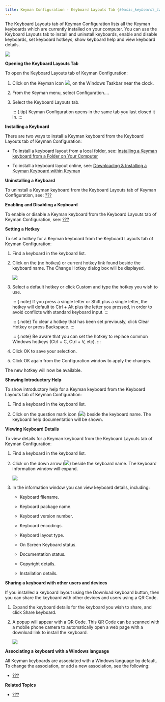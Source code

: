 ```yaml
---
title: Keyman Configuration - Keyboard Layouts Tab {#basic_keyboards_tab}
---
```


The Keyboard Layouts tab of Keyman Configuration lists all the Keyman
keyboards which are currently installed on your computer. You can use
the Keyboard Layouts tab to install and uninstall keyboards, enable and
disable keyboards, set keyboard hotkeys, show keyboard help and view
keyboard details.

![](../desktop_images/tab-layout.png)

**Opening the Keyboard Layouts Tab**

To open the Keyboard Layouts tab of Keyman Configuration:

1.  Click on the Keyman icon ![](../desktop_images/icon-keyman.png), on the
    Windows Taskbar near the clock.

2.  From the Keyman menu, select Configuration....

3.  Select the Keyboard Layouts tab.

    ::: {.tip}
    Keyman Configuration opens in the same tab you last closed it in.
    :::

**Installing a Keyboard**

There are two ways to install a Keyman keyboard from the Keyboard
Layouts tab of Keyman Configuration:

-   To install a keyboard layout from a local folder, see: [Installing a
    Keyman keyboard from a Folder on Your Computer](#install_folder)

-   To install a keyboard layout online, see: [Downloading & Installing
    a Keyman Keyboard within Keyman](#install_tav)

**Uninstalling a Keyboard**

To uninstall a Keyman keyboard from the Keyboard Layouts tab of Keyman
Configuration, see: [???](#basic_uninstall_keyboard)

**Enabling and Disabling a Keyboard**

To enable or disable a Keyman keyboard from the Keyboard Layouts tab of
Keyman Configuration, see: [???](#basic_disable_keyboard)

**Setting a Hotkey**

To set a hotkey for a Keyman keyboard from the Keyboard Layouts tab of
Keyman Configuration:

1.  Find a keyboard in the keyboard list.

2.  Click on the (no hotkey) or current hotkey link found beside the
    keyboard name. The Change Hotkey dialog box will be displayed.

    ![](../desktop_images/hotkeys-change.png)

3.  Select a default hotkey or click Custom and type the hotkey you wish
    to use.

    ::: {.note}
    If you press a single letter or Shift plus a single letter, the
    hotkey will default to Ctrl + Alt plus the letter you pressed, in
    order to avoid conflicts with standard keyboard input.
    :::

    ::: {.note}
    To clear a hotkey that has been set previously, click Clear Hotkey
    or press Backspace.
    :::

    ::: {.note}
    Be aware that you can set the hotkey to replace common Windows
    hotkeys (Ctrl + C, Ctrl + V, etc).
    :::

4.  Click OK to save your selection.

5.  Click OK again from the Configuration window to apply the changes.

The new hotkey will now be available.

**Showing Introductory Help**

To show introductory help for a Keyman keyboard from the Keyboard
Layouts tab of Keyman Configuration:

1.  Find a keyboard in the keyboard list.

2.  Click on the question mark icon
    (![](../desktop_images/icon-introductory-help.png)) beside the keyboard
    name. The keyboard help documentation will be shown.

**Viewing Keyboard Details**

To view details for a Keyman keyboard from the Keyboard Layouts tab of
Keyman Configuration:

1.  Find a keyboard in the keyboard list.

2.  Click on the down arrow
    (![](../desktop_images/keyboards-downarrow.png)) beside the keyboard
    name. The keyboard information window will expand.

    ![](../desktop_images/keyboards-hotkey.png)

3.  In the information window you can view keyboard details, including:

    -   Keyboard filename.

    -   Keyboard package name.

    -   Keyboard version number.

    -   Keyboard encodings.

    -   Keyboard layout type.

    -   On Screen Keyboard status.

    -   Documentation status.

    -   Copyright details.

    -   Installation details.

**Sharing a keyboard with other users and devices**

If you installed a keyboard layout using the Download keyboard button,
then you can share the keyboard with other devices and users using a QR
Code.

1.  Expand the keyboard details for the keyboard you wish to share, and
    click Share keyboard.

2.  A popup will appear with a QR Code. This QR Code can be scanned with
    a mobile phone camera to automatically open a web page with a
    download link to install the keyboard.

    ![](../desktop_images/keyboard-share.png)

**Associating a keyboard with a Windows language**

All Keyman keyboards are associated with a Windows language by default.
To change the association, or add a new association, see the following:

-   [???](#start_configure-computer)

**Related Topics**

-   [???](#basic_config_menu)
